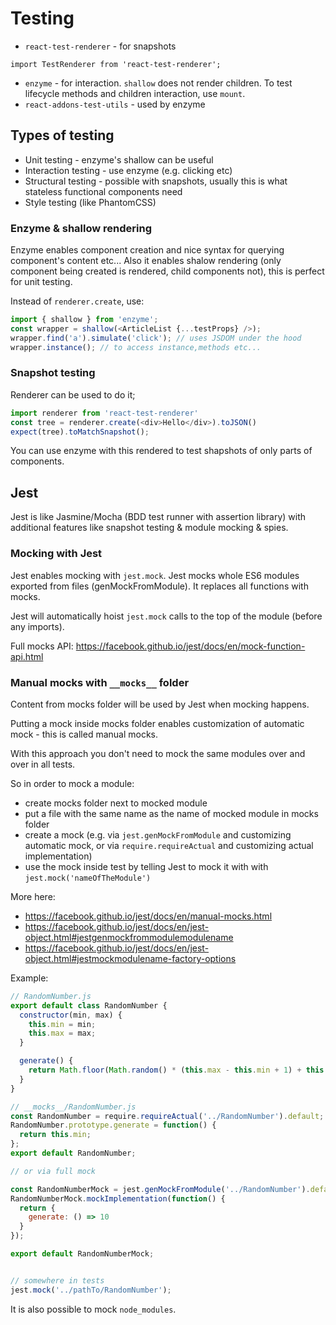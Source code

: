 # Testing

- `react-test-renderer` - for snapshots

```
import TestRenderer from 'react-test-renderer';
```

- `enzyme` - for interaction. `shallow` does not render children. To test lifecycle methods and children interaction, use `mount`. 
- `react-addons-test-utils` - used by enzyme

## Types of testing

- Unit testing - enzyme's shallow can be useful
- Interaction testing - use enzyme (e.g. clicking etc)
- Structural testing - possible with snapshots, usually this is what stateless functional components need
- Style testing (like PhantomCSS)

### Enzyme & shallow rendering

Enzyme enables component creation and nice syntax for querying component's content etc... Also it enables shalow rendering (only component being created is rendered, child components not), this is perfect for unit testing.

Instead of `renderer.create`, use:

```javascript
import { shallow } from 'enzyme';
const wrapper = shallow(<ArticleList {...testProps} />);
wrapper.find('a').simulate('click'); // uses JSDOM under the hood
wrapper.instance(); // to access instance,methods etc...
```

### Snapshot testing

Renderer can be used to do it;

```javascript
import renderer from 'react-test-renderer'
const tree = renderer.create(<div>Hello</div>).toJSON()
expect(tree).toMatchSnapshot();
```

You can use enzyme with this rendered to test shapshots of only parts of components.

## Jest

Jest is like Jasmine/Mocha (BDD test runner with assertion library) with additional features like snapshot testing & module mocking & spies.

### Mocking with Jest

Jest enables mocking with `jest.mock`. Jest mocks whole ES6 modules exported from files (genMockFromModule). It replaces all functions with mocks.

Jest will automatically hoist `jest.mock` calls to the top of the module (before any imports).

Full mocks API: <https://facebook.github.io/jest/docs/en/mock-function-api.html>

### Manual mocks with `__mocks__` folder

Content from mocks folder will be used by Jest when mocking happens. 

Putting a mock inside mocks folder enables customization of automatic mock - this is called manual mocks.
 
With this approach you don't need to mock the same modules over and over in all tests.

So in order to mock a module:
- create mocks folder next to mocked module
- put a file with the same name as the name of mocked module in mocks folder
- create a mock (e.g. via `jest.genMockFromModule` and customizing automatic mock, or via `require.requireActual` and customizing actual implementation)
- use the mock inside test by telling Jest to mock it with with `jest.mock('nameOfTheModule')`

More here:
- <https://facebook.github.io/jest/docs/en/manual-mocks.html>
- <https://facebook.github.io/jest/docs/en/jest-object.html#jestgenmockfrommodulemodulename>
- <https://facebook.github.io/jest/docs/en/jest-object.html#jestmockmodulename-factory-options>

Example:

``` javascript
// RandomNumber.js
export default class RandomNumber {
  constructor(min, max) {
    this.min = min;
    this.max = max;
  }

  generate() {
    return Math.floor(Math.random() * (this.max - this.min + 1) + this.min);
  }
}

// __mocks__/RandomNumber.js
const RandomNumber = require.requireActual('../RandomNumber').default;
RandomNumber.prototype.generate = function() {
  return this.min;
};
export default RandomNumber;

// or via full mock

const RandomNumberMock = jest.genMockFromModule('../RandomNumber').default;
RandomNumberMock.mockImplementation(function() {
  return {
    generate: () => 10
  }
});

export default RandomNumberMock;


// somewhere in tests
jest.mock('../pathTo/RandomNumber');
```

It is also possible to mock `node_modules`.
